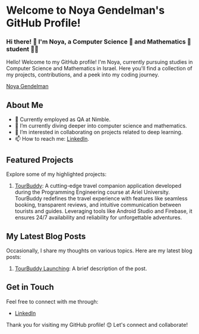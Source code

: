 # Welcome to Noya Gendelman's GitHub Profile!
### Hi there! 👋 I'm Noya, a Computer Science 🔬 and Mathematics 📐 student 👩‍🎓

Hello! Welcome to my GitHub profile! I'm Noya, currently pursuing studies in Computer Science and Mathematics in Israel. Here you'll find a collection of my projects, contributions, and a peek into my coding journey.


<div class="badge-base LI-profile-badge" data-locale="en_US" data-size="large" data-theme="light" data-type="HORIZONTAL" data-vanity="noyagendelman" data-version="v1"><a class="badge-base__link LI-simple-link" href="https://il.linkedin.com/in/noyagendelman?trk=profile-badge">Noya Gendelman</a></div>
              

## About Me

- 💼 Currently employed as QA at Nimble.
- 🌱 I’m currently diving deeper into computer science and mathematics.
- 👯 I’m interested in collaborating on projects related to deep learning.
- 📫 How to reach me: [LinkedIn](https://www.linkedin.com/in/noyagendelman/).

## Featured Projects

Explore some of my highlighted projects:

1. [TourBuddy](https://github.com/noy-dayan/TourBuddy): A cutting-edge travel companion application developed during the Programming Engineering course at Ariel University. TourBuddy redefines the travel experience with features like seamless booking, transparent reviews, and intuitive communication between tourists and guides. Leveraging tools like Android Studio and Firebase, it ensures 24/7 availability and reliability for unforgettable adventures.

## My Latest Blog Posts

Occasionally, I share my thoughts on various topics. Here are my latest blog posts:

1. [TourBuddy Launching](https://www.linkedin.com/feed/update/urn:li:activity:7171467738974994433/): A brief description of the post.

## Get in Touch

Feel free to connect with me through:

- [LinkedIn](https://www.linkedin.com/in/noyagendelman/)

Thank you for visiting my GitHub profile! 😊 Let's connect and collaborate!
